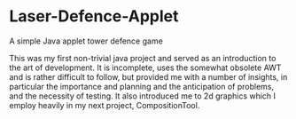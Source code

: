 # Laser-Defence-Applet
A simple Java applet tower defence game

This was my first non-trivial java project and served as an introduction to the art of development. It is incomplete, uses the somewhat obsolete AWT and is rather difficult to follow, but provided me with a number of insights, in particular
the importance and planning and the anticipation of problems, and the necessity of testing. It also introduced me to 2d graphics which I employ heavily in my next project, CompositionTool.
